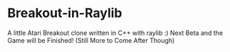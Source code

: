 # Breakout-in-Raylib
A little Atari Breakout clone written in C++ with raylib :)
Next Beta and the Game will be Finished!
(Still More to Come After Though)
